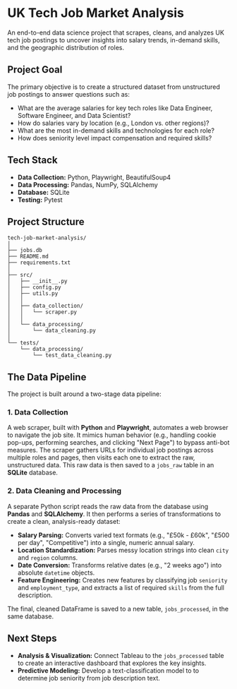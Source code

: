# UK Tech Job Market Analysis

An end-to-end data science project that scrapes, cleans, and analyzes UK tech job postings to uncover insights into salary trends, in-demand skills, and the geographic distribution of roles.

## Project Goal
The primary objective is to create a structured dataset from unstructured job postings to answer questions such as:
* What are the average salaries for key tech roles like Data Engineer, Software Engineer, and Data Scientist?
* How do salaries vary by location (e.g., London vs. other regions)?
* What are the most in-demand skills and technologies for each role?
* How does seniority level impact compensation and required skills?

## Tech Stack
* **Data Collection:** Python, Playwright, BeautifulSoup4
* **Data Processing:** Pandas, NumPy, SQLAlchemy
* **Database:** SQLite
* **Testing:** Pytest

## Project Structure

```text
tech-job-market-analysis/
│
├── jobs.db
├── README.md
├── requirements.txt
│
├── src/
│   ├── __init__.py
│   ├── config.py
│   ├── utils.py
│   │
│   ├── data_collection/
│   │   └── scraper.py
│   │
│   └── data_processing/
│       └── data_cleaning.py
│
└── tests/
    └── data_processing/
        └── test_data_cleaning.py
```

## The Data Pipeline

The project is built around a two-stage data pipeline:

### 1. Data Collection
A web scraper, built with **Python** and **Playwright**, automates a web browser to navigate the job site. It mimics human behavior (e.g., handling cookie pop-ups, performing searches, and clicking "Next Page") to bypass anti-bot measures. The scraper gathers URLs for individual job postings across multiple roles and pages, then visits each one to extract the raw, unstructured data. This raw data is then saved to a `jobs_raw` table in an **SQLite** database.

### 2. Data Cleaning and Processing
A separate Python script reads the raw data from the database using **Pandas** and **SQLAlchemy**. It then performs a series of transformations to create a clean, analysis-ready dataset:
* **Salary Parsing:** Converts varied text formats (e.g., "£50k - £60k", "£500 per day", "Competitive") into a single, numeric annual salary.
* **Location Standardization:** Parses messy location strings into clean `city` and `region` columns.
* **Date Conversion:** Transforms relative dates (e.g., "2 weeks ago") into absolute `datetime` objects.
* **Feature Engineering:** Creates new features by classifying job `seniority` and `employment_type`, and extracts a list of required `skills` from the full description.

The final, cleaned DataFrame is saved to a new table, `jobs_processed`, in the same database.

## Next Steps
* **Analysis & Visualization:** Connect Tableau to the `jobs_processed` table to create an interactive dashboard that explores the key insights.
* **Predictive Modeling:** Develop a text-classification model to to determine job seniority from job description text.
